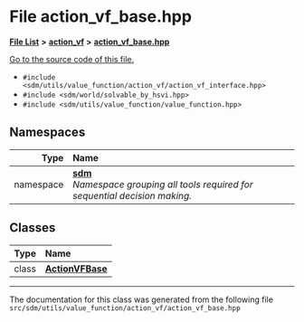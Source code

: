 
# File action\_vf\_base.hpp

<link rel="stylesheet" href="https://cdnjs.cloudflare.com/ajax/libs/KaTeX/0.5.1/katex.min.css">
<link rel="stylesheet" href="https://cdn.jsdelivr.net/github-markdown-css/2.2.1/github-markdown.css"/>



[**File List**](files.md) **>** [**action\_vf**](dir_d1aeb2fe2f9787dc1bfb67b37cd039f2.md) **>** [**action\_vf\_base.hpp**](action__vf__base_8hpp.md)

[Go to the source code of this file.](action__vf__base_8hpp_source.md)



* `#include <sdm/utils/value_function/action_vf/action_vf_interface.hpp>`
* `#include <sdm/world/solvable_by_hsvi.hpp>`
* `#include <sdm/utils/value_function/value_function.hpp>`









## Namespaces

| Type | Name |
| ---: | :--- |
| namespace | [**sdm**](namespacesdm.md) <br>_Namespace grouping all tools required for sequential decision making._  |

## Classes

| Type | Name |
| ---: | :--- |
| class | [**ActionVFBase**](classsdm_1_1ActionVFBase.md) <br> |














------------------------------
The documentation for this class was generated from the following file `src/sdm/utils/value_function/action_vf/action_vf_base.hpp`